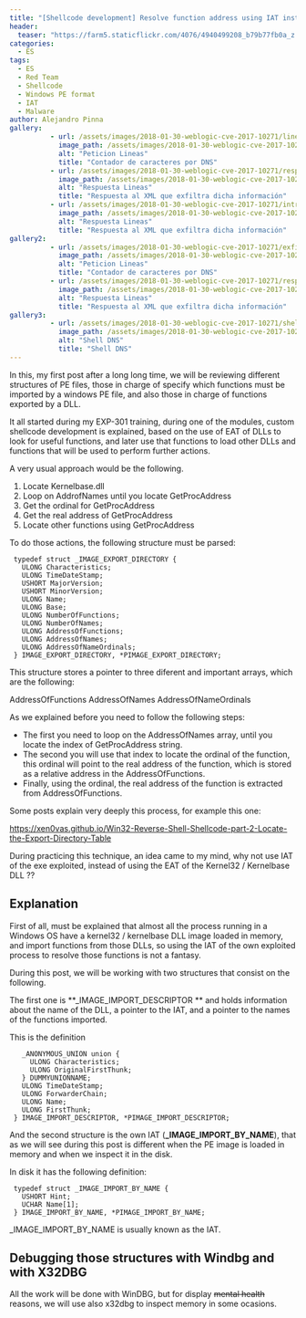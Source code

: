 ```yaml
---
title: "[Shellcode development] Resolve function address using IAT instead of EAT - Part 1"
header:
  teaser: "https://farm5.staticflickr.com/4076/4940499208_b79b77fb0a_z.jpg"
categories: 
  - ES
tags:
  - ES
  - Red Team
  - Shellcode
  - Windows PE format
  - IAT
  - Malware
author: Alejandro Pinna
gallery:
          - url: /assets/images/2018-01-30-weblogic-cve-2017-10271/lines.png
            image_path: /assets/images/2018-01-30-weblogic-cve-2017-10271/lines.png
            alt: "Peticion Lineas"
            title: "Contador de caracteres por DNS"
          - url: /assets/images/2018-01-30-weblogic-cve-2017-10271/respuesta_dns.png
            image_path: /assets/images/2018-01-30-weblogic-cve-2017-10271/respuesta_dns.png
            alt: "Respuesta Lineas"
            title: "Respuesta al XML que exfiltra dicha información"
          - url: /assets/images/2018-01-30-weblogic-cve-2017-10271/intruder.png
            image_path: /assets/images/2018-01-30-weblogic-cve-2017-10271/intruder.png
            alt: "Respuesta Lineas"
            title: "Respuesta al XML que exfiltra dicha información"
gallery2:
          - url: /assets/images/2018-01-30-weblogic-cve-2017-10271/exfil.png
            image_path: /assets/images/2018-01-30-weblogic-cve-2017-10271/exfil.png
            alt: "Peticion Lineas"
            title: "Contador de caracteres por DNS"
          - url: /assets/images/2018-01-30-weblogic-cve-2017-10271/respuesta_dns_exfil.png
            image_path: /assets/images/2018-01-30-weblogic-cve-2017-10271/respuesta_dns_exfil.png
            alt: "Respuesta Lineas"
            title: "Respuesta al XML que exfiltra dicha información"
gallery3:
          - url: /assets/images/2018-01-30-weblogic-cve-2017-10271/shell_dns.png
            image_path: /assets/images/2018-01-30-weblogic-cve-2017-10271/shell_dns.png
            alt: "Shell DNS"
            title: "Shell DNS"
---
```


In this, my first post after a long long time, we will be reviewing different structures of PE files, those in charge of specify which functions must be imported by a windows PE file, and also those in charge of functions exported by a DLL.

It all started during my EXP-301 training, during one of the modules, custom shellcode development is explained, based on the use of EAT of DLLs to look for useful functions, and later use that functions to load other DLLs and functions that will be used to perform further actions.

A very usual approach would be the following.

1. Locate Kernelbase.dll
2. Loop on AddrofNames until you locate GetProcAddress
3. Get the ordinal for GetProcAddress
4. Get the real address of GetProcAddress
5. Locate other functions using GetProcAddress

To do those actions, the following structure must be parsed:

```
 typedef struct _IMAGE_EXPORT_DIRECTORY {
   ULONG Characteristics;
   ULONG TimeDateStamp;
   USHORT MajorVersion;
   USHORT MinorVersion;
   ULONG Name;
   ULONG Base;
   ULONG NumberOfFunctions;
   ULONG NumberOfNames;
   ULONG AddressOfFunctions;
   ULONG AddressOfNames;
   ULONG AddressOfNameOrdinals;
 } IMAGE_EXPORT_DIRECTORY, *PIMAGE_EXPORT_DIRECTORY;
```

This structure stores a pointer to three diferent and important arrays, which are the following:

AddressOfFunctions
AddressOfNames
AddressOfNameOrdinals

As we explained before you need to follow the following steps:

- The first you need to loop on the AddressOfNames array, until you locate the index of GetProcAddress string.
- The second you will use that index to locate the ordinal of the function, this ordinal will point to the real address of the function, which is stored as a relative address in the AddressOfFunctions.
- Finally, using the ordinal, the real address of the function is extracted from AddressOfFunctions.

Some posts explain very deeply this process, for example this one:

<https://xen0vas.github.io/Win32-Reverse-Shell-Shellcode-part-2-Locate-the-Export-Directory-Table>

During practicing this technique, an idea came to my mind, why not use IAT of the exe exploited, instead of using the EAT of the Kernel32 / Kernelbase DLL ??



## Explanation

First of all, must be explained that almost all the process running in a Windows OS have a kernel32 / kernelbase DLL image loaded in memory, and import functions from those DLLs, so using the IAT of the own exploited process to resolve those functions is not a fantasy.

During this post, we will be working with two structures that consist on the following.

The first one is **_IMAGE_IMPORT_DESCRIPTOR ** and holds information about the name of the DLL, a pointer to the IAT, and a pointer to the names of the functions imported.

This is the definition

``` typedef struct _IMAGE_IMPORT_DESCRIPTOR {
   _ANONYMOUS_UNION union {
     ULONG Characteristics;
     ULONG OriginalFirstThunk;
   } DUMMYUNIONNAME;
   ULONG TimeDateStamp;
   ULONG ForwarderChain;
   ULONG Name;
   ULONG FirstThunk;
 } IMAGE_IMPORT_DESCRIPTOR, *PIMAGE_IMPORT_DESCRIPTOR;
```

And the second structure is the own IAT (**_IMAGE_IMPORT_BY_NAME**), that as we will see during this post is different when the PE image is loaded in memory and when we inspect it in the disk.

In disk it has the following definition:

```
 typedef struct _IMAGE_IMPORT_BY_NAME {
   USHORT Hint;
   UCHAR Name[1];
 } IMAGE_IMPORT_BY_NAME, *PIMAGE_IMPORT_BY_NAME;
```

_IMAGE_IMPORT_BY_NAME is usually known as the IAT.

## Debugging those structures with Windbg and with X32DBG

All the work will be done with WinDBG, but for display ~~mental health~~ reasons, we will use also x32dbg to inspect memory in some ocasions.











